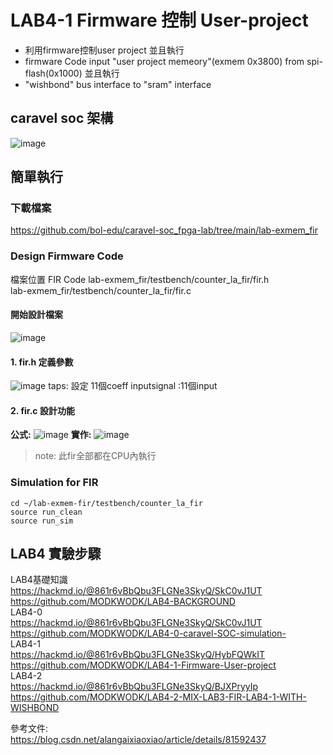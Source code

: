 # LAB4-1 Firmware 控制 User-project
* 利用firmware控制user project 並且執行 
* firmware Code input "user project memeory"(exmem 0x3800) from spi-flash(0x1000) 並且執行
* "wishbond" bus interface to "sram" interface

## **caravel soc 架構**
![image](https://hackmd.io/_uploads/HyEiRVeLa.png)

## 簡單執行
### 下載檔案
https://github.com/bol-edu/caravel-soc_fpga-lab/tree/main/lab-exmem_fir
### Design Firmware Code
檔案位置  FIR Code
lab-exmem_fir/testbench/counter_la_fir/fir.h  
lab-exmem_fir/testbench/counter_la_fir/fir.c  
  
#### 開始設計檔案
![image](https://hackmd.io/_uploads/S1njldeLT.png)
#### 1. fir.h 定義參數
![image](https://hackmd.io/_uploads/H1nN4UmUp.png)
taps: 設定 11個coeff
inputsignal :11個input
#### 2. fir.c 設計功能
**公式:**
![image](https://hackmd.io/_uploads/B1wvnxVU6.png)
**實作:**
![image](https://hackmd.io/_uploads/HyKVUPmU6.png)
> note: 此fir全部都在CPU內執行
### Simulation for FIR
```
cd ~/lab-exmem-fir/testbench/counter_la_fir
source run_clean
source run_sim
```



## LAB4 實驗步驟
LAB4基礎知識   
https://hackmd.io/@861r6vBbQbu3FLGNe3SkyQ/SkC0vJ1UT  
https://github.com/MODKWODK/LAB4-BACKGROUND  
LAB4-0  
https://hackmd.io/@861r6vBbQbu3FLGNe3SkyQ/SkC0vJ1UT  
https://github.com/MODKWODK/LAB4-0-caravel-SOC-simulation-  
LAB4-1  
https://hackmd.io/@861r6vBbQbu3FLGNe3SkyQ/HybFQWkIT  
https://github.com/MODKWODK/LAB4-1-Firmware-User-project  
LAB4-2  
https://hackmd.io/@861r6vBbQbu3FLGNe3SkyQ/BJXPryyIp  
https://github.com/MODKWODK/LAB4-2-MIX-LAB3-FIR-LAB4-1-WITH-WISHBOND  

參考文件:  
https://blog.csdn.net/alangaixiaoxiao/article/details/81592437 









